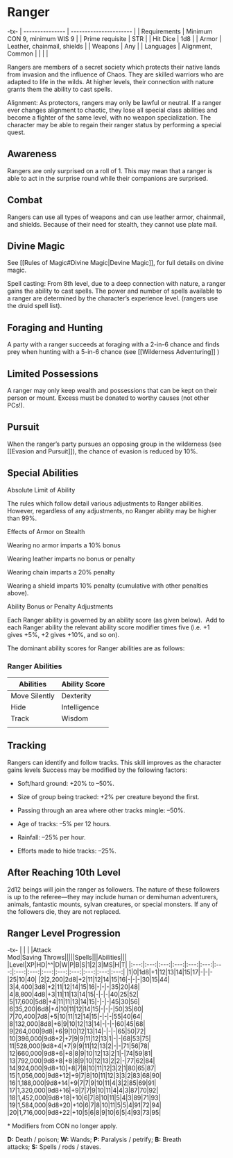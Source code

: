 # Ranger

-tx-
| --------------- | ---------------------- |
| Requirements    | Minimum CON 9, minimum WIS 9 |
| Prime requisite | STR                          |
| Hit Dice        | 1d8                          |
| Armor           | Leather, chainmail, shields  |
| Weapons         | Any                          |
| Languages       | Alignment, Common            |
|                 |                              |


Rangers are members of a secret society which protects their native lands from invasion and the influence of Chaos. They are skilled warriors who are adapted to life in the wilds. At higher levels, their connection with nature grants them the ability to cast spells.

Alignment: As protectors, rangers may only be lawful or neutral. If a ranger ever changes alignment to chaotic, they lose all special class abilities and become a fighter of the same level, with no weapon specialization. The character may be able to regain their ranger status by performing a special quest.

## Awareness

Rangers are only surprised on a roll of 1. This may mean that a ranger is able to act in the surprise round while their companions are surprised.

## Combat

Rangers can use all types of weapons and can use leather armor, chainmail, and shields. Because of their need for stealth, they cannot use plate mail.

## Divine Magic

See [[Rules of  Magic#Divine Magic|Devine Magic]], for full details on divine magic.

Spell casting: From 8th level, due to a deep connection with nature, a ranger gains the ability to cast spells. The power and number of spells available to a ranger are determined by the character’s experience level. (rangers use the druid spell list).

## Foraging and Hunting      

A party with a ranger succeeds at foraging with a 2-in-6 chance and finds prey when hunting with a 5-in-6 chance (see [[Wilderness Adventuring]] )

## Limited Possessions 

A ranger may only keep wealth and possessions that can be kept on their person or mount. Excess must be donated to worthy causes (not other PCs!).

## Pursuit

When the ranger’s party pursues an opposing group in the wilderness (see [[Evasion and Pursuit]]), the chance of evasion is reduced by 10%.

## Special Abilities

Absolute Limit of Ability

The rules which follow detail various adjustments to Ranger abilities.  However, regardless of any adjustments, no Ranger ability may be higher than 99%.

Effects of Armor on Stealth

Wearing no armor imparts a 10% bonus

Wearing leather imparts no bonus or penalty

Wearing chain imparts a 20% penalty

Wearing a shield imparts 10% penalty (cumulative with other penalties above).

Ability Bonus or Penalty Adjustments

Each Ranger ability is governed by an ability score (as given below).  Add to each Ranger ability the relevant ability score modifier times five (i.e. +1 gives +5%, +2 gives +10%, and so on).

The dominant ability scores for Ranger abilities are as follows:

### Ranger Abilities

| Abilities     | Ability Score |
| ------------- | ------------- |
| Move Silently | Dexterity     |
| Hide          | Intelligence  |
| Track         | Wisdom        |
|               |               |

## Tracking 

Rangers can identify and follow tracks. This skill improves as the character gains levels Success may be modified by the following factors:

- Soft/hard ground: +20% to –50%.

- Size of group being tracked: +2% per creature beyond the first.

 - Passing through an area where other tracks mingle: –50%.

- Age of tracks: –5% per 12 hours.

- Rainfall: –25% per hour.

- Efforts made to hide tracks: –25%.

## After Reaching 10th Level  

2d12 beings will join the ranger as followers. The nature of these followers is up to the referee—they may include human or demihuman adventurers, animals, fantastic mounts, sylvan creatures, or special monsters. If any of the followers die, they are not replaced.

## Ranger Level Progression

-tx-
| | | |Attack<br> Mod|Saving Throws|||||Spells|||Abilities|||
|Level|XP|HD|^^|D|W|P|B|S|1|2|3|MS|H|T|
|:---:|:---:|:---:|:---:|:---:|:---:|:---:|:---:|:---:|:---:|:---:|:---:|:---:|:---:|:---:|
|1|0|1d8|+1|12|13|14|15|17|\-|\-|\-|25|10|40|
|2|2,200|2d8|+2|11|12|14|15|16|\-|\-|\-|30|15|44|
|3|4,400|3d8|+2|11|12|14|15|16|\-|\-|\-|35|20|48|
|4|8,800|4d8|+3|11|11|13|14|15|\-|\-|\-|40|25|52|
|5|17,600|5d8|+4|11|11|13|14|15|\-|\-|\-|45|30|56|
|6|35,200|6d8|+4|10|11|12|14|15|\-|\-|\-|50|35|60|
|7|70,400|7d8|+5|10|11|12|14|15|\-|\-|\-|55|40|64|
|8|132,000|8d8|+6|9|10|12|13|14|\-|\-|\-|60|45|68|
|9|264,000|9d8|+6|9|10|12|13|14|\-|\-|\-|65|50|72|
|10|396,000|9d8+2|+7|9|9|11|12|13|1|\-|\-|68|53|75|
|11|528,000|9d8+4|+7|9|9|11|12|13|2|\-|\-|71|56|78|
|12|660,000|9d8+6|+8|8|9|10|12|13|2|1|\-|74|59|81|
|13|792,000|9d8+8|+8|8|9|10|12|13|2|2|\-|77|62|84|
|14|924,000|9d8+10|+8|7|8|10|11|12|3|2|1|80|65|87|
|15|1,056,000|9d8+12|+9|7|8|10|11|12|3|3|2|83|68|90|
|16|1,188,000|9d8+14|+9|7|7|9|10|11|4|3|2|85|69|91|
|17|1,320,000|9d8+16|+9|7|7|9|10|11|4|4|3|87|70|92|
|18|1,452,000|9d8+18|+10|6|7|8|10|11|5|4|3|89|71|93|
|19|1,584,000|9d8+20|+10|6|7|8|10|11|5|5|4|91|72|94|
|20|1,716,000|9d8+22|+10|5|6|8|9|10|6|5|4|93|73|95|

\* Modifiers from CON no longer apply.

**D:** Death / poison; **W:** Wands; **P:** Paralysis / petrify; **B:** Breath attacks; **S:** Spells / rods / staves.